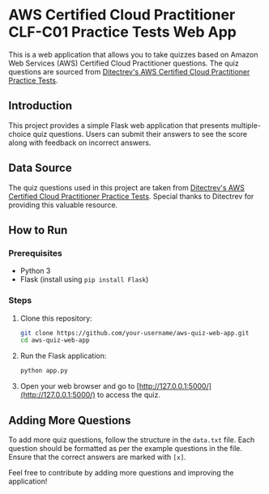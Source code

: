# AWS Certified Cloud Practitioner CLF-C01 Practice Tests Web App

This is a web application that allows you to take quizzes based on Amazon Web Services (AWS) Certified Cloud Practitioner questions. The quiz questions are sourced from [Ditectrev's AWS Certified Cloud Practitioner Practice Tests](https://github.com/Ditectrev/Amazon-Web-Services-AWS-Certified-Cloud-Practitioner-CLF-C01-Practice-Tests-Exams-Questions-Answers).

## Introduction

This project provides a simple Flask web application that presents multiple-choice quiz questions. Users can submit their answers to see the score along with feedback on incorrect answers.

## Data Source

The quiz questions used in this project are taken from [Ditectrev's AWS Certified Cloud Practitioner Practice Tests](https://github.com/Ditectrev/Amazon-Web-Services-AWS-Certified-Cloud-Practitioner-CLF-C01-Practice-Tests-Exams-Questions-Answers). Special thanks to Ditectrev for providing this valuable resource.

## How to Run

### Prerequisites

- Python 3
- Flask (install using `pip install Flask`)

### Steps

1. Clone this repository:

    ```bash
    git clone https://github.com/your-username/aws-quiz-web-app.git
    cd aws-quiz-web-app
    ```

2. Run the Flask application:

    ```bash
    python app.py
    ```

3. Open your web browser and go to [http://127.0.0.1:5000/](http://127.0.0.1:5000/) to access the quiz.

## Adding More Questions

To add more quiz questions, follow the structure in the `data.txt` file. Each question should be formatted as per the example questions in the file. Ensure that the correct answers are marked with `[x]`.

Feel free to contribute by adding more questions and improving the application!

